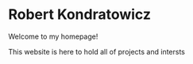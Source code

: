 # Robert Kondratowicz

Welcome to my homepage!

This website is here to hold all of projects and intersts
